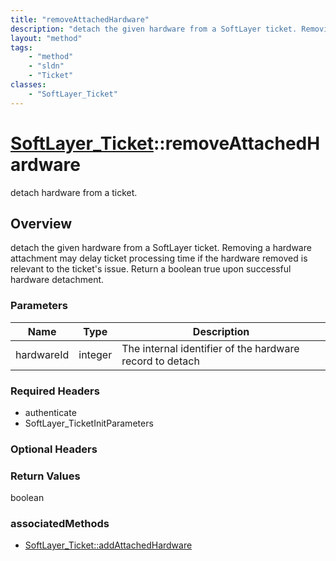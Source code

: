 ```yaml
---
title: "removeAttachedHardware"
description: "detach the given hardware from a SoftLayer ticket. Removing a hardware attachment may delay ticket processing time if th... "
layout: "method"
tags:
    - "method"
    - "sldn"
    - "Ticket"
classes:
    - "SoftLayer_Ticket"
---
```

# [SoftLayer_Ticket](/reference/services/SoftLayer_Ticket)::removeAttachedHardware

detach hardware from a ticket.


## Overview 
detach the given hardware from a SoftLayer ticket. Removing a hardware attachment may delay ticket processing time if the hardware removed is relevant to the ticket's issue. Return a boolean true upon successful hardware detachment. 

### Parameters 
|Name | Type | Description |
| --- | --- | --- |
|hardwareId| integer| The internal identifier of the hardware record to detach|


### Required Headers
* authenticate
* SoftLayer_TicketInitParameters

### Optional Headers

### Return Values
boolean


### associatedMethods

*  [SoftLayer_Ticket::addAttachedHardware](/reference/services/SoftLayer_Ticket/addAttachedHardware )

